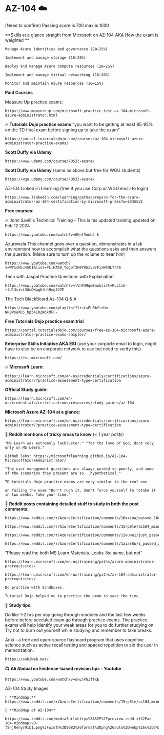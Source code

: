 # AZ-104 ☁️

(Need to confirm) Passing score is 700 max is 1000

**Skills at a glance straight from Microsoft on AZ-104 AKA How the exam is weighted **

    Manage Azure identities and governance (20–25%)

    Implement and manage storage (15–20%)

    Deploy and manage Azure compute resources (20–25%)

    Implement and manage virtual networking (15–20%)

    Monitor and maintain Azure resources (10–15%)


**Paid Courses**

Measure Up practice exams:

    https://www.measureup.com/microsoft-practice-test-az-104-microsoft-azure-administrator.html

:fire: **Tutorials Dojo practice exams** "you want to be getting at least 85-95% on the TD final exam before signing up to take the exam"

    https://portal.tutorialsdojo.com/courses/az-104-microsoft-azure-administrator-practice-exams/


**Scott Duffy via Udemy**

    https://www.udemy.com/course/70533-azure/

**Scott Duffy via Udemy** (same as above but free for WGU students)

    https://wgu.udemy.com/course/70533-azure/

AZ-104 Linked-in Learning (free if you use Corp or WGU email to login)

    https://www.linkedin.com/learning/paths/prepare-for-the-azure-administrator-az-104-certification-by-microsoft-press?u=2045532

**Free courses:**

:fire: John Savill's Technical Training - This is his updated training updated on Feb 12 2024

    https://www.youtube.com/watch?v=0Knf9nub4-k

Azurewala This channel goes over a question, demonstrates in a lab environment how to accomplish what the questions asks and then answers the question. (Make sure to turn up the volume to hear him)

    https://www.youtube.com/watch?v=WYscHbu4SOI&list=PLlKA5U_Yqgof3H0YWhzvarFixW9QLTr4S


Tech with Jaspal Practice Questions with Explaination

    https://www.youtube.com/watch?v=lVnPU9qm8mw&list=PLL1ih-rtU13viciDOwQXwgKtUhNyg32ZE

The Tech BlackBoard Az-104 Q & A 

    https://www.youtube.com/playlist?list=PL0AYtrUw-NRQVyeXD5_hpb4I0ZWokMFF-

 **Free Tutorials Dojo practice exam trial** 

    https://portal.tutorialsdojo.com/courses/free-az-104-microsoft-azure-administrator-practice-exams-sampler/

**Enterprise Skills Initiative AKA ESI** (use your corporte email to login, might have to also be on corporate network to use but need to verify this)

    https://esi.microsoft.com/

:fire: **Microsoft Learn:**

    https://learn.microsoft.com/en-us/credentials/certifications/azure-administrator/?practice-assessment-type=certification

**Official Study guide:**

    https://learn.microsoft.com/en-us/credentials/certifications/resources/study-guides/az-104

**Microsoft Azure AZ-104 at a glance:**

    https://learn.microsoft.com/en-us/credentials/certifications/azure-administrator/?practice-assessment-type=certification

🚧 **Reddit mentions of tricky areas to know** (< 1 year posts)

    "MS Learn was extremely lackluster." "for the love of God, dont rely only on MS Learn."
    
    Github labs: https://microsoftlearning.github.io/AZ-104-MicrosoftAzureAdministrator/

    "The user management questions are always worded so poorly, and some of the scenarios they present are so...hypothetical."

    TD tutorials dojo practice exams are very similar to the real one
    
    on failing the exam "Don't rush it. Don't force yourself to retake it in two weeks. Take your time."  

🚧 **Reddit posts containing detailed stuff to study in both the post comments:**
     
    https://www.reddit.com/r/AzureCertification/comments/16xxcna/passed_104_with_927/

    https://www.reddit.com/r/AzureCertification/comments/15rp8le/az104_mindmap/

    https://www.reddit.com/r/AzureCertification/comments/12vuwu1/just_passed_az900_and_az104_in_3_months/

    https://www.reddit.com/r/AzureCertification/comments/1aiar8u/i_passed_az104_some_thoughts/


"Please read the both MS Learn Materials. Looks like same, but not"

    https://learn.microsoft.com/en-us/training/paths/azure-administrator-prerequisites/
    
    https://learn.microsoft.com/en-us/training/paths/az-104-administrator-prerequisites/
    
    Do practice with Sandboxes.
    
    Tutorial Dojo helped me to practice the exam to save the time.

🚧 **Study tips:**

Do like 1-2 hrs per day going through modules and the last few weeks before before sceduled exam go through practice exams. 
The practice exams will help identify your weak areas for you to do further studying on. Try not to burn out yourself while studying and remember to take breaks.


Anki - a free and open-source flashcard program that uses cognitive science such as active recall testing and spaced repetition to aid the user in memorization. 

    https://ankiweb.net/

📺 **Ali Abdaal on Evidence-based revision tips - Youtube**

    https://www.youtube.com/watch?v=ukLnPbIffxE

AZ-104 Study Images
    
    🚧 **Mindmap:** https://www.reddit.com/r/AzureCertification/comments/15rp8le/az104_mindmap/
    
    🚧 **MindMap of AZ-104** 
    
    https://www.reddit.com/media?url=https%3A%2F%2Fpreview.redd.it%2Faz-104-mindmap-v0-t9nj0ehy79ib1.png%3Fwidth%3D5082%26format%3Dpng%26auto%3Dwebp%26s%3D743a5d600d69a9b8eb01119bdda80e1099d00ee7
    
    
